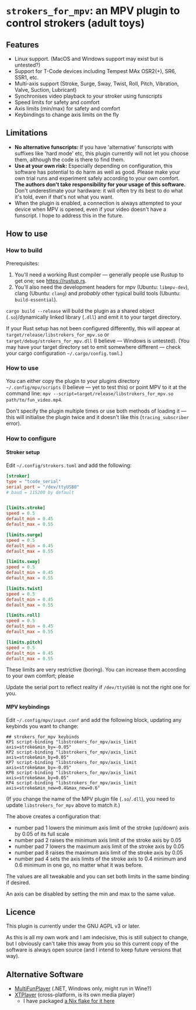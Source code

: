 # `strokers_for_mpv`: an MPV plugin to control strokers (adult toys)

## Features

- Linux support. (MacOS and Windows support may exist but is untested?)
- Support for T-Code devices including Tempest MAx OSR2(+), SR6, SSR1, etc.
- Multi-axis support (Stroke, Surge, Sway, Twist, Roll, Pitch, Vibration, Valve, Suction, Lubricant) 
- Synchronises video playback to your stroker using funscripts
- Speed limits for safety and comfort
- Axis limits (min/max) for safety and comfort
- Keybindings to change axis limits on the fly

## Limitations

- **No alternative funscripts:** If you have 'alternative' funscripts with suffixes like 'hard mode' etc,
  this plugin currently will not let you choose them,
  although the code is there to find them.
- **Use at your own risk:** Especially depending on configuration, this software has potential to do harm as well as good.
  Please make your own trial runs and experiment safely according to your own comfort.
  **The authors don't take responsibility for your usage of this software.**
  Don't underestimate your hardware: it will often try its best to do what it's told,
  even if that's not what you want.
- When the plugin is enabled, a connection is always attempted to your device
  when MPV is opened, even if your video doesn't have a funscript.
  I hope to address this in the future.

## How to use

### How to build

Prerequisites:

1. You'll need a working Rust compiler — generally people use Rustup to get one; see <https://rustup.rs>.
2. You'll also need the development headers for mpv (Ubuntu: `libmpv-dev`), clang (Ubuntu: `clang`) and *probably* other typical build tools (Ubuntu: `build-essential`).

`cargo build --release` will build the plugin
as a shared object (`.so`)/dynamically linked library (`.dll`) and emit it to your target directory.

If your Rust setup has not been configured differently, this will appear at `target/release/libstrokers_for_mpv.so` or `target/debug/strokers_for_mpv.dll` (I believe — Windows is untested).
(You may have your target directory set to emit somewhere different — check your cargo configuration `~/.cargo/config.toml`.)

### How to use

You can either copy the plugin to your plugins directory `~/.config/mpv/scripts` (I believe — yet to test this)
or point MPV to it at the command line: `mpv --script=target/release/libstrokers_for_mpv.so path/to/fun_video.mp4`.

Don't specify the plugin multiple times or use both methods of loading it — this will initialise the plugin twice
and it doesn't like this (`tracing_subscriber` error).

### How to configure

#### Stroker setup

Edit `~/.config/strokers.toml` and add the following:

```toml
[stroker]
type = "tcode_serial"
serial_port = "/dev/ttyUSB0"
# baud = 115200 by default


[limits.stroke]
speed = 0.5
default_min = 0.45
default_max = 0.55

[limits.surge]
speed = 0.5
default_min = 0.45
default_max = 0.55

[limits.sway]
speed = 0.5
default_min = 0.45
default_max = 0.55

[limits.twist]
speed = 0.5
default_min = 0.45
default_max = 0.55

[limits.roll]
speed = 0.5
default_min = 0.45
default_max = 0.55

[limits.pitch]
speed = 0.5
default_min = 0.45
default_max = 0.55
```

These limits are very restrictive (boring).
You can increase them according to your own comfort; please 

Update the serial port to reflect reality if `/dev/ttyUSB0` is not the right one for you.

#### MPV keybindings

Edit `~/.config/mpv/input.conf` and add the following block,
updating any keybinds you want to change:

```
## strokers_for_mpv keybinds
KP1 script-binding "libstrokers_for_mpv/axis_limit axis=stroke&min_by=-0.05"
KP2 script-binding "libstrokers_for_mpv/axis_limit axis=stroke&min_by=0.05"
KP7 script-binding "libstrokers_for_mpv/axis_limit axis=stroke&max_by=-0.05"
KP8 script-binding "libstrokers_for_mpv/axis_limit axis=stroke&max_by=0.05"
KP4 script-binding "libstrokers_for_mpv/axis_limit axis=stroke&min_new=0.4&max_new=0.6"
```

(If you change the name of the MPV plugin file (`.so`/`.dll`), you need to update `libstrokers_for_mpv` above to match it.)

The above creates a configuration that:
- number pad 1 lowers the minimum axis limit of the stroke (up/down) axis by 0.05 of its full scale
- number pad 2 raises the minimum axis limit of the stroke axis by 0.05
- number pad 7 lowers the maximum axis limit of the stroke axis by 0.05
- number pad 8 raises the maximum axis limit of the stroke axis by 0.05
- number pad 4 sets the axis limits of the stroke axis to 0.4 minimum and 0.6 minimum in one go, no matter what it was before.

The values are all tweakable and you can set both limits in the same binding if desired.

An axis can be disabled by setting the min and max to the same value.

## Licence

This plugin is currently under the GNU AGPL v3 or later.

As this is all my own work and I am indecisive, this is still subject to change,
but I obviously can't take this away from you so this current copy of the software
is always open source (and I intend to keep future versions that way).

## Alternative Software

- [MultiFunPlayer](https://github.com/Yoooi0/MultiFunPlayer) (.NET, Windows only, might run in Wine?)
- [XTPlayer](https://github.com/jcfain/XTPlayer) (cross-platform, is its own media player)
  - I have packaged [a Nix flake for it here](https://github.com/LaurenBoutin/xtplayer_flake)
